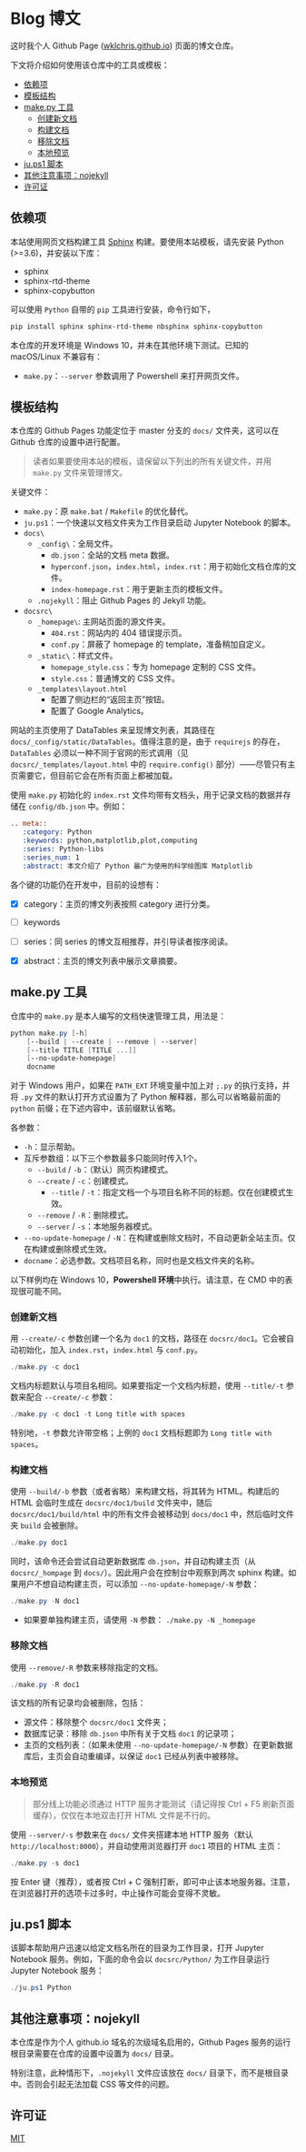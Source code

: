 # Blog 博文 <!-- omit in TOC -->

这时我个人 Github Page ([wklchris.github.io](wklchris.github.io)) 页面的博文仓库。 

下文将介绍如何使用该仓库中的工具或模板：
- [依赖项](#依赖项)
- [模板结构](#模板结构)
- [make.py 工具](#makepy-工具)
  - [创建新文档](#创建新文档)
  - [构建文档](#构建文档)
  - [移除文档](#移除文档)
  - [本地预览](#本地预览)
- [ju.ps1 脚本](#jups1-脚本)
- [其他注意事项：nojekyll](#其他注意事项nojekyll)
- [许可证](#许可证)


## 依赖项

本站使用网页文档构建工具 [Sphinx](https://www.sphinx-doc.org/) 构建。要使用本站模板，请先安装 Python (>=3.6)，并安装以下库：

- sphinx
- sphinx-rtd-theme
- sphinx-copybutton

可以使用 `Python` 自带的 `pip` 工具进行安装，命令行如下，
```powershell
pip install sphinx sphinx-rtd-theme nbsphinx sphinx-copybutton
```

本仓库的开发环境是 Windows 10，并未在其他环境下测试。已知的 macOS/Linux 不兼容有：
- `make.py`：`--server` 参数调用了 Powershell 来打开网页文件。

## 模板结构

本仓库的 Github Pages 功能定位于 master 分支的 `docs/` 文件夹，这可以在 Github 仓库的设置中进行配置。

> 读者如果要使用本站的模板，请保留以下列出的所有关键文件，并用 `make.py` 文件来管理博文。

关键文件：
- `make.py`：原 `make.bat` / `Makefile` 的优化替代。
- `ju.ps1`：一个快速以文档文件夹为工作目录启动 Jupyter Notebook 的脚本。
- `docs\`
  - `_config\`：全局文件。
    - `db.json`：全站的文档 meta 数据。
    - `hyperconf.json`，`index.html`，`index.rst`：用于初始化文档仓库的文件。
    - `index-homepage.rst`：用于更新主页的模板文件。
  - `.nojekyll`：阻止 Github Pages 的 Jekyll 功能。
- `docsrc\`
  - `_homepage\`: 主网站页面的源文件夹。
    - `404.rst`：网站内的 404 错误提示页。
    - `conf.py`：屏蔽了 homepage 的 template，准备稍加自定义。
  - `_static\`：样式文件。
    - `homepage_style.css`：专为 homepage 定制的 CSS 文件。
    - `style.css`：普通博文的 CSS 文件。
  - `_templates\layout.html`
    - 配置了侧边栏的“返回主页”按钮。
    - 配置了 Google Analytics。

网站的主页使用了 DataTables 来呈现博文列表，其路径在 `docs/_config/static/DataTables`。值得注意的是，由于 `requirejs` 的存在，`DataTables` 必须以一种不同于官网的形式调用（见 `docsrc/_templates/layout.html` 中的 `require.config()` 部分）——尽管只有主页需要它，但目前它会在所有页面上都被加载。

使用 `make.py` 初始化的 `index.rst` 文件均带有文档头，用于记录文档的数据并存储在 `config/db.json` 中。例如：
```rst
.. meta::
   :category: Python
   :keywords: python,matplotlib,plot,computing
   :series: Python-libs
   :series_num: 1
   :abstract: 本文介绍了 Python 最广为使用的科学绘图库 Matplotlib
```

各个键的功能仍在开发中，目前的设想有：
- [x] category：主页的博文列表按照 category 进行分类。
- [ ] keywords
- [ ] series：同 series 的博文互相推荐，并引导读者按序阅读。
- [x] abstract：主页的博文列表中展示文章摘要。


## make.py 工具

仓库中的 `make.py` 是本人编写的文档快速管理工具，用法是：

```powershell
python make.py [-h] 
    [--build | --create | --remove | --server]
    [--title TITLE [TITLE ...]]
    [--no-update-homepage]
    docname
```

对于 Windows 用户，如果在 `PATH_EXT` 环境变量中加上对 `;.py` 的执行支持，并将 `.py` 文件的默认打开方式设置为了 Python 解释器，那么可以省略最前面的 `python` 前缀；在下述内容中，该前缀默认省略。

各参数：
- `-h`：显示帮助。
- 互斥参数组：以下三个参数最多只能同时传入1个。
  - `--build` / `-b`：（默认）网页构建模式。
  - `--create` / `-c`：创建模式。
    - `--title` / `-t`：指定文档一个与项目名称不同的标题。仅在创建模式生效。
  - `--remove` / `-R`：删除模式。
  - `--server` / `-s`：本地服务器模式。
- `--no-update-homepage` / `-N`：在构建或删除文档时，不自动更新全站主页。仅在构建或删除模式生效。
- `docname`：必选参数。文档项目名称，同时也是文档文件夹的名称。

以下样例均在 Windows 10，**Powershell 环境**中执行。请注意，在 CMD 中的表现很可能不同。

### 创建新文档

用 `--create/-c` 参数创建一个名为 `doc1` 的文档，路径在 `docsrc/doc1`。它会被自动初始化，加入 `index.rst`，`index.html` 与 `conf.py`。

```powershell
./make.py -c doc1
```

文档内标题默认与项目名相同。如果要指定一个文档内标题，使用 `--title/-t` 参数来配合 `--create/-c` 参数：

```powershell
./make.py -c doc1 -t Long title with spaces
```

特别地，`-t` 参数允许带空格；上例的 `doc1` 文档标题即为 `Long title with spaces`。

### 构建文档

使用 `--build/-b` 参数（或者省略）来构建文档，将其转为 HTML。构建后的 HTML 会临时生成在 `docsrc/doc1/build` 文件夹中，随后 `docsrc/doc1/build/html` 中的所有文件会被移动到 `docs/doc1` 中，然后临时文件夹 `build` 会被删除。

```powershell
./make.py doc1
```

同时，该命令还会尝试自动更新数据库 `db.json`，并自动构建主页（从 `docsrc/_hompage` 到 `docs/`）。因此用户会在控制台中观察到两次 sphinx 构建。如果用户不想自动构建主页，可以添加 `--no-update-homepage/-N` 参数：

```powershell
./make.py -N doc1
```

* 如果要单独构建主页，请使用 `-N` 参数： `./make.py -N _homepage`

### 移除文档

使用 `--remove/-R` 参数来移除指定的文档。

```powershell
./make.py -R doc1
```

该文档的所有记录均会被删除，包括：
- 源文件：移除整个 `docsrc/doc1` 文件夹；
- 数据库记录：移除 `db.json` 中所有关于文档 `doc1` 的记录项；
- 主页的文档列表：（如果未使用 `--no-update-homepage/-N` 参数）在更新数据库后，主页会自动重编译，以保证 `doc1` 已经从列表中被移除。

### 本地预览

> 部分线上功能必须通过 HTTP 服务才能测试（请记得按 Ctrl + F5 刷新页面缓存），仅仅在本地双击打开 HTML 文件是不行的。

使用 `--server/-s` 参数来在 `docs/` 文件夹搭建本地 HTTP 服务（默认 `http://localhost:8000`），并自动使用浏览器打开 `doc1` 项目的 HTML 主页：

```powershell
./make.py -s doc1
```

按 Enter 键（推荐），或者按 Ctrl + C 强制打断，即可中止该本地服务器。注意，在浏览器打开的选项卡过多时，中止操作可能会变得不灵敏。


## ju.ps1 脚本

该脚本帮助用户迅速以给定文档名所在的目录为工作目录，打开 Jupyter Notebook 服务。例如，下面的命令会以 `docsrc/Python/` 为工作目录运行 Jupyter Notebook 服务： 

```powershell
./ju.ps1 Python
```

## 其他注意事项：nojekyll

本仓库是作为个人 github.io 域名的次级域名启用的，Github Pages 服务的运行根目录需要在仓库的设置中设置为 `docs/` 目录。

特别注意，此种情形下，`.nojekyll` 文件应该放在 `docs/` 目录下，而不是根目录中。否则会引起无法加载 CSS 等文件的问题。


## 许可证

[MIT](./LICENSE)
